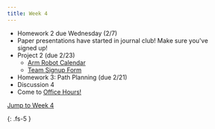 ```yaml
---
title: Week 4
---
```

- Homework 2 due Wednesday (2/7)
- Paper presentations have started in journal club! Make sure you've signed up!
- Project 2 (due 2/23)
    - [Arm Robot Calendar](https://calendar.google.com/calendar/u/0/selfsched?sstoken=UUFBVGVYakM0V3lpfGRlZmF1bHR8YTFlNjA0Y2E3Mzk4OTk0NjI2Zjc2MjU1NjY4NTVmMzg)
    - [Team Signup Form](https://forms.gle/jqJBsYQYCsc8Cim88)
- Homework 3: Path Planning (due 2/21) 
- Discussion 4
- Come to [Office Hours!](https://ucb-ee106.github.io/106b-sp24site/schedule/)

<a href="#Week4">Jump to Week 4 </a>

{: .fs-5 }
